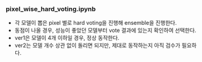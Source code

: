 ### pixel_wise_hard_voting.ipynb

- 각 모델이 뽑은 pixel 별로 hard voting을 진행해 ensemble을 진행한다.
- 동점이 나올 경우, 성능이 좋았던 모델부터 vote 결과에 있는지 확인하여 선택한다.
- ver1은 모델이 4개 이하일 경우, 정상 동작한다.
- ver2는 모델 개수 상관 없이 돌리면 되지만, 제대로 동작하는지 아직 검수가 필요하다.